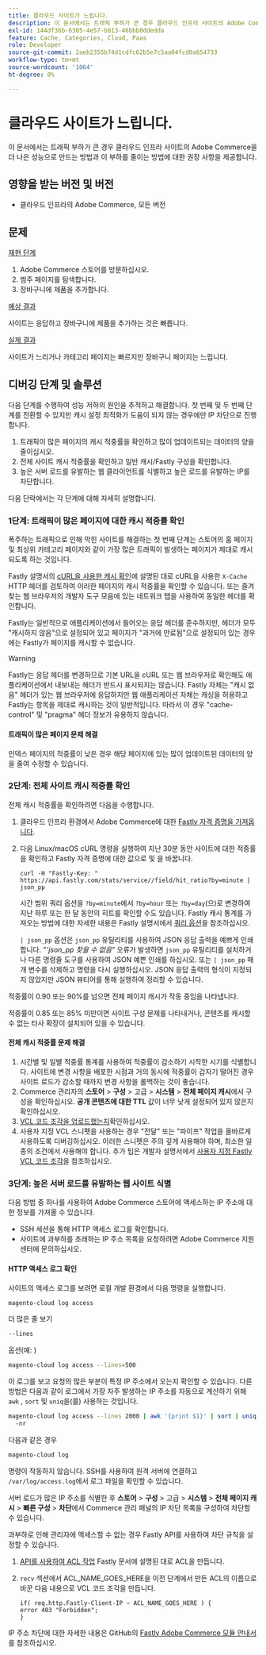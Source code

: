 ```yaml
---
title: 클라우드 사이트가 느립니다.
description: 이 문서에서는 트래픽 부하가 큰 경우 클라우드 인프라 사이트의 Adobe Commerce을 더 나은 성능으로 만드는 방법과 이 부하를 줄이는 방법에 대한 권장 사항을 제공합니다.
exl-id: 144df36b-6305-4e57-b813-46bbb0ddedda
feature: Cache, Categories, Cloud, Paas
role: Developer
source-git-commit: 2aeb2355b74d1cdfc62b5e7c5aa04fcd0a654733
workflow-type: tm+mt
source-wordcount: '1064'
ht-degree: 0%

---
```


# 클라우드 사이트가 느립니다.

이 문서에서는 트래픽 부하가 큰 경우 클라우드 인프라 사이트의 Adobe Commerce을 더 나은 성능으로 만드는 방법과 이 부하를 줄이는 방법에 대한 권장 사항을 제공합니다.

## 영향을 받는 버전 및 버전

* 클라우드 인프라의 Adobe Commerce, 모든 버전

## 문제

<u>재현 단계</u>

1. Adobe Commerce 스토어를 방문하십시오.
1. 범주 페이지를 탐색합니다.
1. 장바구니에 제품을 추가합니다.

<u>예상 결과</u>

사이트는 응답하고 장바구니에 제품을 추가하는 것은 빠릅니다.

<u>실제 결과</u>

사이트가 느리거나 카테고리 페이지는 빠르지만 장바구니 페이지는 느립니다.

## 디버깅 단계 및 솔루션

다음 단계를 수행하여 성능 저하의 원인을 추적하고 해결합니다. 첫 번째 및 두 번째 단계를 전환할 수 있지만 캐시 설정 최적화가 도움이 되지 않는 경우에만 IP 차단으로 진행합니다.

1. 트래픽이 많은 페이지의 캐시 적중률을 확인하고 많이 업데이트되는 데이터의 양을 줄이십시오.
1. 전체 사이트 캐시 적중률을 확인하고 일반 캐시/Fastly 구성을 확인합니다.
1. 높은 서버 로드를 유발하는 웹 클라이언트를 식별하고 높은 로드를 유발하는 IP를 차단합니다.

다음 단락에서는 각 단계에 대해 자세히 설명합니다.

### 1단계: 트래픽이 많은 페이지에 대한 캐시 적중률 확인

폭주하는 트래픽으로 인해 막힌 사이트를 해결하는 첫 번째 단계는 스토어의 홈 페이지 및 최상위 카테고리 페이지와 같이 가장 많은 트래픽이 발생하는 페이지가 제대로 캐시되도록 하는 것입니다.

Fastly 설명서의 [cURL을 사용한 캐시 확인](https://docs.fastly.com/guides/debugging/checking-cache#using-curl)에 설명된 대로 cURL을 사용한 `X-Cache` HTTP 헤더를 검토하여 이러한 페이지의 캐시 적중률을 확인할 수 있습니다. 또는 즐겨 찾는 웹 브라우저의 개발자 도구 모음에 있는 네트워크 탭을 사용하여 동일한 헤더를 확인합니다.

Fastly는 일반적으로 애플리케이션에서 들어오는 응답 헤더를 준수하지만, 헤더가 모두 &quot;캐시하지 않음&quot;으로 설정되어 있고 페이지가 &quot;과거에 만료됨&quot;으로 설정되어 있는 경우에는 Fastly가 페이지를 캐시할 수 없습니다.

>[!WARNING]
>
>Fastly는 응답 헤더를 변경하므로 기본 URL을 cURL 또는 웹 브라우저로 확인해도 애플리케이션에서 내보내는 헤더가 반드시 표시되지는 않습니다. Fastly 자체는 &quot;캐시 없음&quot; 헤더가 있는 웹 브라우저에 응답하지만 웹 애플리케이션 자체는 캐싱을 허용하고 Fastly는 항목을 제대로 캐시하는 것이 일반적입니다. 따라서 이 경우 &quot;cache-control&quot; 및 &quot;pragma&quot; 헤더 정보가 유용하지 않습니다.

#### 트래픽이 많은 페이지 문제 해결

인덱스 페이지의 적중률이 낮은 경우 해당 페이지에 있는 많이 업데이트된 데이터의 양을 줄여 수정할 수 있습니다.

### 2단계: 전체 사이트 캐시 적중률 확인

전체 캐시 적중률을 확인하려면 다음을 수행합니다.

1. 클라우드 인프라 환경에서 Adobe Commerce에 대한 [Fastly 자격 증명을 가져옵니다](https://experienceleague.adobe.com/en/docs/commerce-cloud-service/user-guide/cdn/setup-fastly/fastly-configuration).
1. 다음 Linux/macOS cURL 명령을 실행하여 지난 30분 동안 사이트에 대한 적중률을 확인하고 Fastly 자격 증명에 대한 값으로 및 을 바꿉니다.

   `curl -H "Fastly-Key: " https://api.fastly.com/stats/service//field/hit_ratio?by=minute | json_pp`

   시간 범위 쿼리 옵션을 `?by=minute`에서 `?by=hour` 또는 `?by=day`(으)로 변경하여 지난 하루 또는 한 달 동안의 히트를 확인할 수도 있습니다. Fastly 캐시 통계를 가져오는 방법에 대한 자세한 내용은 Fastly 설명서에서 [쿼리 옵션](https://docs.fastly.com/api/stats#Query)을 참조하십시오.

   `| json_pp` 옵션은 `json_pp` 유틸리티를 사용하여 JSON 응답 출력을 예쁘게 인쇄합니다. &quot;_&#39;json\_pp 찾을 수 없음&quot;_ 오류가 발생하면 `json_pp` 유틸리티를 설치하거나 다른 명령줄 도구를 사용하여 JSON 예쁜 인쇄를 하십시오. 또는 `| json_pp` 매개 변수를 삭제하고 명령을 다시 실행하십시오. JSON 응답 출력의 형식이 지정되지 않았지만 JSON 뷰티어를 통해 실행하여 정리할 수 있습니다.

적중률이 0.90 또는 90%를 넘으면 전체 페이지 캐시가 작동 중임을 나타냅니다.

적중률이 0.85 또는 85% 미만이면 사이트 구성 문제를 나타내거나, 콘텐츠를 캐시할 수 없는 타사 확장이 설치되어 있을 수 있습니다.

#### 전체 캐시 적중률 문제 해결

1. 시간별 및 일별 적중률 통계를 사용하여 적중률이 감소하기 시작한 시기를 식별합니다. 사이트에 변경 사항을 배포한 시점과 거의 동시에 적중률이 갑자기 떨어진 경우 사이트 로드가 감소할 때까지 변경 사항을 롤백하는 것이 좋습니다.
1. Commerce 관리자의 **스토어** > **구성** > 고급 > **시스템** > **전체 페이지 캐시**&#x200B;에서 구성을 확인하십시오. **공개 콘텐츠에 대한 TTL** 값이 너무 낮게 설정되어 있지 않은지 확인하십시오.
1. [VCL 코드 조각을 업로드했는지](https://experienceleague.adobe.com/en/docs/commerce-cloud-service/user-guide/cdn/setup-fastly/fastly-configuration#upload-vcl-snippets)확인하십시오.
1. 사용자 지정 VCL 스니펫을 사용하는 경우 &quot;전달&quot; 또는 &quot;파이프&quot; 작업을 올바르게 사용하도록 디버깅하십시오. 이러한 스니펫은 주의 깊게 사용해야 하며, 최소한 일종의 조건에서 사용해야 합니다. 추가 팁은 개발자 설명서에서 [사용자 지정 Fastly VCL 코드 조각](https://experienceleague.adobe.com/en/docs/commerce-cloud-service/user-guide/cdn/custom-vcl-snippets/fastly-vcl-custom-snippets)을 참조하십시오.

### 3단계: 높은 서버 로드를 유발하는 웹 사이트 식별

다음 방법 중 하나를 사용하여 Adobe Commerce 스토어에 액세스하는 IP 주소에 대한 정보를 가져올 수 있습니다.

* SSH 세션을 통해 HTTP 액세스 로그를 확인합니다.
* 사이트에 과부하를 초래하는 IP 주소 목록을 요청하려면 Adobe Commerce 지원 센터에 문의하십시오.

#### HTTP 액세스 로그 확인

사이트의 액세스 로그를 보려면 로컬 개발 환경에서 다음 명령을 실행합니다.

```bash
magento-cloud log access
```

더 많은 줄 보기

```bash
--lines
```

옵션(예: )

```bash
magento-cloud log access --lines=500
```

이 로그를 보고 요청의 많은 부분이 특정 IP 주소에서 오는지 확인할 수 있습니다. 다른 방법은 다음과 같이 로그에서 가장 자주 발생하는 IP 주소를 자동으로 계산하기 위해 `awk` , `sort` 및 `uniq`을(를) 사용하는 것입니다.

```bash
magento-cloud log access --lines 2000 | awk '{print $1}' | sort | uniq -c | sort
  -nr
```

다음과 같은 경우

```bash
magento-cloud log
```

명령이 작동하지 않습니다. SSH를 사용하여 원격 서버에 연결하고 `/var/log/access.log`에서 로그 파일을 확인할 수 있습니다.

서버 로드가 많은 IP 주소를 식별한 후 **스토어** > **구성** > 고급 > **시스템** > **전체 페이지 캐시** > **빠른 구성** > **차단**&#x200B;에서 Commerce 관리 패널의 IP 차단 목록을 구성하여 차단할 수 있습니다.

과부하로 인해 관리자에 액세스할 수 없는 경우 Fastly API를 사용하여 차단 규칙을 설정할 수 있습니다.

1. [API를 사용하여 ACL 작업](https://docs.fastly.com/guides/access-control-lists/working-with-acls-using-the-api) Fastly 문서에 설명된 대로 ACL을 만듭니다.
1. `recv` 섹션에서 ACL\_NAME\_GOES\_HERE을 이전 단계에서 만든 ACL의 이름으로 바꾼 다음 내용으로 VCL 코드 조각을 만듭니다.

   ```
   if( req.http.Fastly-Client-IP ~ ACL_NAME_GOES_HERE ) {
   error 403 "Forbidden";
   }
   ```

IP 주소 차단에 대한 자세한 내용은 GitHub의 [Fastly Adobe Commerce 모듈 안내서](https://github.com/fastly/fastly-magento2/blob/master/Documentation/Guides/BLOCKING.md)를 참조하십시오.
